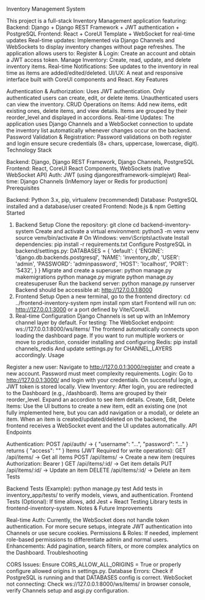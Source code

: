 Inventory Management System

This project is a full-stack Inventory Management application featuring:
Backend: Django + Django REST Framework + JWT authentication + PostgreSQL
Frontend: React + CoreUI Template + WebSocket for real-time updates
Real-time updates: Implemented via Django Channels and WebSockets to display inventory changes without page refreshes.
The application allows users to:
Register & Login: Create an account and obtain a JWT access token.
Manage Inventory: Create, read, update, and delete inventory items.
Real-time Notifications: See updates to the inventory in real time as items are added/edited/deleted.
UI/UX: A neat and responsive interface built with CoreUI components and React.
Key Features

Authentication & Authorization:
Uses JWT authentication. Only authenticated users can create, edit, or delete items. Unauthenticated users can view the inventory.
CRUD Operations on Items:
Add new items, edit existing ones, delete items, and view details. Items are grouped by their reorder_level and displayed in accordions.
Real-time Updates:
The application uses Django Channels and a WebSocket connection to update the inventory list automatically whenever changes occur on the backend.
Password Validation & Registration:
Password validations on both register and login ensure secure credentials (8+ chars, uppercase, lowercase, digit).
Technology Stack

Backend: Django, Django REST Framework, Django Channels, PostgreSQL
Frontend: React, CoreUI React Components, WebSockets (native WebSocket API)
Auth: JWT (using djangorestframework-simplejwt)
Real-time: Django Channels (InMemory layer or Redis for production)
Prerequisites

Backend: Python 3.x, pip, virtualenv (recommended)
Database: PostgreSQL installed and a database/user created
Frontend: Node.js & npm
Getting Started

1. Backend Setup
Clone the repository:
git clone <repository-url>
cd backend-inventory-system
Create and activate a virtual environment:
python3 -m venv venv
source venv/bin/activate  # On Windows: venv\Scripts\activate
Install dependencies:
pip install -r requirements.txt
Configure PostgreSQL in backend/settings.py:
DATABASES = {
    'default': {
        'ENGINE': 'django.db.backends.postgresql',
        'NAME': 'inventory_db',
        'USER': 'admin',
        'PASSWORD': 'adminpassword',
        'HOST': 'localhost',
        'PORT': '5432',
    }
}
Migrate and create a superuser:
python manage.py makemigrations
python manage.py migrate
python manage.py createsuperuser
Run the backend server:
python manage.py runserver
Backend should be accessible at: http://127.0.0.1:8000
2. Frontend Setup
Open a new terminal, go to the frontend directory:
cd ../frontend-inventory-system
npm install
npm start
Frontend will run on: http://127.0.0.1:3000 or a port defined by Vite/CoreUI.
3. Real-time Configuration
Django Channels is set up with an InMemory channel layer by default. For testing:
The WebSocket endpoint: ws://127.0.0.1:8000/ws/items/
The frontend automatically connects upon loading the dashboard page.
If you want to run multiple workers or move to production, consider installing and configuring Redis:
pip install channels_redis
And update settings.py for CHANNEL_LAYERS accordingly.
Usage

Register a new user: Navigate to http://127.0.0.1:3000/register and create a new account.
Password must meet complexity requirements.
Login: Go to http://127.0.0.1:3000/ and login with your credentials.
On successful login, a JWT token is stored locally.
View Inventory: After login, you are redirected to the Dashboard (e.g., /dashboard).
Items are grouped by their reorder_level.
Expand an accordion to see item details.
Create, Edit, Delete Items:
Use the UI buttons to create a new item, edit an existing one (not fully implemented here, but you can add navigation or a modal), or delete an item.
When an item is created/updated/deleted on the backend, the frontend receives a WebSocket event and the UI updates automatically.
API Endpoints

Authentication:
POST /api/auth/ → { "username": "...", "password": "..." } returns { "access": "<token>" }
Items (JWT Required for write operations):
GET /api/items/ → Get all items
POST /api/items/ → Create a new item (requires Authorization: Bearer <token>)
GET /api/items/:id/ → Get item details
PUT /api/items/:id/ → Update an item
DELETE /api/items/:id/ → Delete an item
Tests

Backend Tests (Example):
python manage.py test
Add tests in inventory_app/tests/ to verify models, views, and authentication.
Frontend Tests (Optional): If time allows, add Jest + React Testing Library tests in frontend-inventory-system.
Notes & Future Improvements

Real-time Auth: Currently, the WebSocket does not handle token authentication. For more secure setups, integrate JWT authentication into Channels or use secure cookies.
Permissions & Roles: If needed, implement role-based permissions to differentiate admin and normal users.
Enhancements: Add pagination, search filters, or more complex analytics on the Dashboard.
Troubleshooting

CORS Issues: Ensure CORS_ALLOW_ALL_ORIGINS = True or properly configure allowed origins in settings.py.
Database Errors: Check if PostgreSQL is running and that DATABASES config is correct.
WebSocket not connecting: Check ws://127.0.0.1:8000/ws/items/ in browser console, verify Channels setup and asgi.py configuration.
